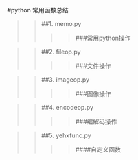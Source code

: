 #python 常用函数总结

>>##1. memo.py
>>>>###常用python操作

>>##2. fileop.py
>>>>###文件操作

>>##3. imageop.py
>>>>###图像操作

>>##4. encodeop.py
>>>>###编解码操作

>>##5. yehxfunc.py
>>>>####自定义函数